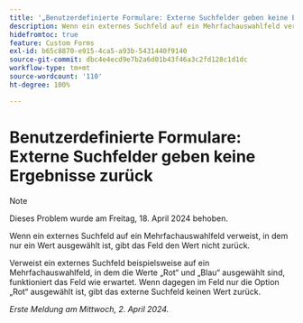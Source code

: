 ```yaml
---
title: '„Benutzerdefinierte Formulare: Externe Suchfelder geben keine Ergebnisse zurück“'
description: Wenn ein externes Suchfeld auf ein Mehrfachauswahlfeld verweist, in dem nur ein Wert ausgewählt ist, gibt das Feld den Wert nicht zurück.
hidefromtoc: true
feature: Custom Forms
exl-id: b65c8870-e915-4ca5-a93b-5431440f9140
source-git-commit: dbc4e4ecd9e7b2a6d01b43f46a3c2fd128c1d1dc
workflow-type: tm+mt
source-wordcount: '110'
ht-degree: 100%

---
```


# Benutzerdefinierte Formulare: Externe Suchfelder geben keine Ergebnisse zurück

>[!NOTE]
>
>Dieses Problem wurde am Freitag, 18. April 2024 behoben.

Wenn ein externes Suchfeld auf ein Mehrfachauswahlfeld verweist, in dem nur ein Wert ausgewählt ist, gibt das Feld den Wert nicht zurück.

Verweist ein externes Suchfeld beispielsweise auf ein Mehrfachauswahlfeld, in dem die Werte „Rot“ und „Blau“ ausgewählt sind, funktioniert das Feld wie erwartet. Wenn dagegen im Feld nur die Option „Rot“ ausgewählt ist, gibt das externe Suchfeld keinen Wert zurück.

_Erste Meldung am Mittwoch, 2. April 2024._
